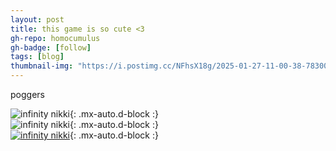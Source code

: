 ```yaml
---
layout: post
title: this game is so cute <3
gh-repo: homocumulus
gh-badge: [follow]
tags: [blog]
thumbnail-img: "https://i.postimg.cc/NFhsX18g/2025-01-27-11-00-38-7830072.jpg"
---
```

poggers

![infinity nikki](https://i.postimg.cc/NFhsX18g/2025-01-27-11-00-38-7830072.jpg){: .mx-auto.d-block :}\
![infinity nikki](https://i.postimg.cc/x8RZQzRf/2025-01-25-02-02-58-226560.jpg){: .mx-auto.d-block :}\
[![infinity nikki](https://i.postimg.cc/x8RZQzRf/2025-01-25-02-02-58-226560.jpg)](https://postimg.cc/n9X2YMgg){: .mx-auto.d-block :}

